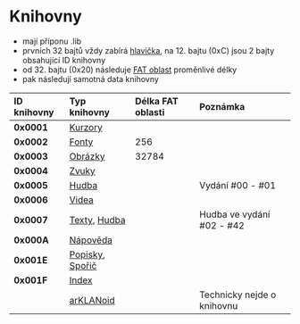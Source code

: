 # Knihovny

* mají příponu .lib
* prvních 32 bajtů vždy zabírá [hlavička](/knihovny/hlavicka.md), na 12. bajtu \(0xC\) jsou 2 bajty obsahující ID knihovny
* od 32. bajtu \(0x20\) následuje [FAT oblast](/knihovny/fat.md) proměnlivé délky
* pak následují samotná data knihovny

| ID knihovny | Typ knihovny | Délka FAT oblasti | Poznámka |
| :--- | :--- | :--- | :--- |
| **0x0001** | [Kurzory](/knihovny/kurzory.md) |  |  |
| **0x0002** | [Fonty](/knihovny/fonty.md) | 256 |  |
| **0x0003** | [Obrázky](/knihovny/obrazky.md) | 32784 |  |
| **0x0004** | [Zvuky](/knihovny/zvuky.md) |  |  |
| **0x0005** | [Hudba](/knihovny/hudba.md) |  | Vydání \#00 - \#01 |
| **0x0006** | [Videa](/knihovny/videa.md) |  |  |
| **0x0007** | [Texty](/knihovny/texty.md), [Hudba](/knihovny/hudba.md) |  | Hudba ve vydání \#02 - \#42 |
| **0x000A** | [Nápověda](/knihovny/napoveda.md) |  |  |
| **0x001E** | [Popisky](/knihovny/popisky.md), [Spořič](/knihovny/sporic.md) |  |  |
| **0x001F** | [Index](/knihovny/index.md) |  |  |
|  | [arKLANoid](/knihovny/arklanoid.md) |  | Technicky nejde o knihovnu |



